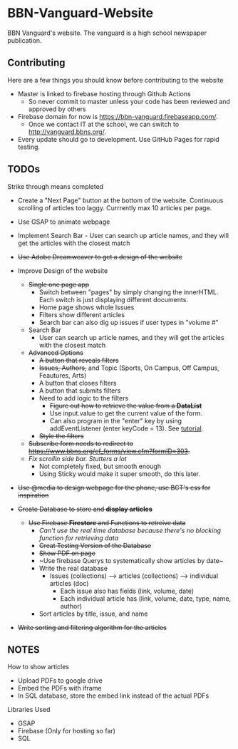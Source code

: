 # BBN-Vanguard-Website
BBN Vanguard's website. The vanguard is a high school newspaper publication.

## Contributing

Here are a few things you should know before contributing to the website
- Master is linked to firebase hosting through Github Actions
    - So never commit to master unless your code has been reviewed and approved by others
- Firebase domain for now is https://bbn-vanguard.firebaseapp.com/.
    - Once we contact IT at the school, we can switch to http://vanguard.bbns.org/.
- Every update should go to development. Use GitHub Pages for rapid testing.


## TODOs
Strike through means completed

- Create a "Next Page" button at the bottom of the website. Continuous scrolling of articles too laggy. Currrently max 10 articles per page.
- Use GSAP to animate webpage
- Implement Search Bar
    	- User can search up article names, and they will get the articles with the closest match

- ~~Use Adobe Dreamweaver to get a design of the website~~
- Improve Design of the website
	- ~~Single one page app~~
		- Switch between "pages" by simply changing the innerHTML. Each switch is just displaying different documents.
		- Home page shows whole Issues
		- Filters show different articles
		- Search bar can also dig up issues if user types in "volume #"
    - Search Bar
    	- User can search up article names, and they will get the articles with the closest match
	- ~~Advanced Options~~
		- ~~A button that reveals filters~~
		- ~~Issues, Authors,~~ and Topic (Sports, On Campus, Off Campus, Feautures, Arts)
		- A button that closes filters
		- A button that submits filters
		- Need to add logic to the filters
			- ~~Figure out how to retrieve the value from a **DataList**~~
			- Use input.value to get the current value of the form.
			- Can also program in the "enter" key by using addEventListener (enter keyCode = 13). See [tutorial](https://www.w3schools.com/howto/howto_js_trigger_button_enter.asp).
		- ~~Style the filters~~
	- ~~Subscribe form needs to redirect to https://www.bbns.org/cf_forms/view.cfm?formID=303.~~
	- *Fix scrollin side bar. Stutters a lot*
		- Not completely fixed, but smooth enough
		- Using Sticky would make it super smooth, do this later.
- ~~Use @media to design webpage for the phone, use BCT's css for inspiration~~
- ~~Create Database to store and **display articles**~~
	- ~~Use Firebase **Firestore** and Functions to retreive data~~
		- *Can't use the real time database because there's no blocking function for retrieving data*
		- ~~Creat Testing Version of the Database~~
		- ~~Show PDF on page~~
		- ~Use firebase Querys to systematically show articles by date~
		- Write the real database
			- Issues (collections) --> articles (collections) --> individual articles (doc)
				- Each issue also has fields (link, volume, date)
				- Each individual article has (link, volume, date, type, name, author)
		- Sort articles by title, issue, and name
- ~~Write sorting and filtering algorithm for the articles~~

## NOTES

How to show articles
- Upload PDFs to google drive
- Embed the PDFs with iframe
- In SQL database, store the embed link instead of the actual PDFs

Libraries Used
- GSAP
- Firebase (Only for hosting so far)
- SQL